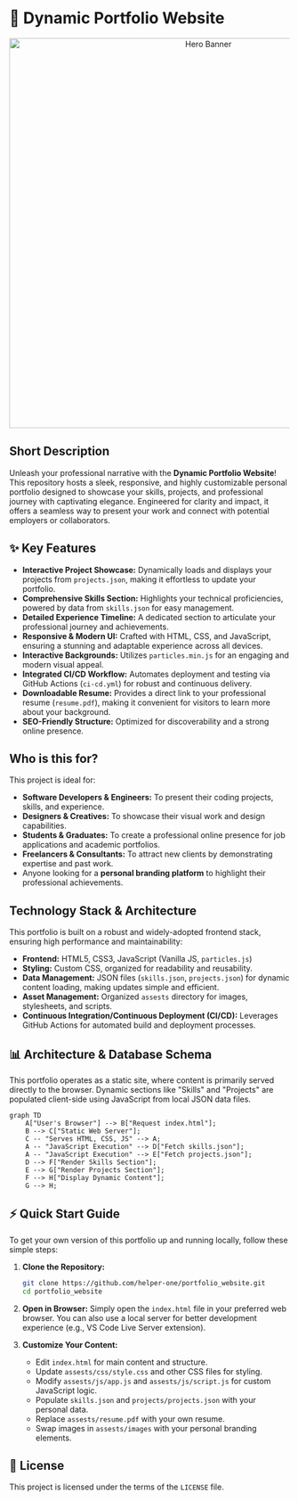 # 🚀 Dynamic Portfolio Website

<p align="center"><img src="./assests/images/hero.gif" alt="Hero Banner" width="700"></p>

## Short Description
Unleash your professional narrative with the **Dynamic Portfolio Website**! This repository hosts a sleek, responsive, and highly customizable personal portfolio designed to showcase your skills, projects, and professional journey with captivating elegance. Engineered for clarity and impact, it offers a seamless way to present your work and connect with potential employers or collaborators.

## ✨ Key Features
*   **Interactive Project Showcase:** Dynamically loads and displays your projects from `projects.json`, making it effortless to update your portfolio.
*   **Comprehensive Skills Section:** Highlights your technical proficiencies, powered by data from `skills.json` for easy management.
*   **Detailed Experience Timeline:** A dedicated section to articulate your professional journey and achievements.
*   **Responsive & Modern UI:** Crafted with HTML, CSS, and JavaScript, ensuring a stunning and adaptable experience across all devices.
*   **Interactive Backgrounds:** Utilizes `particles.min.js` for an engaging and modern visual appeal.
*   **Integrated CI/CD Workflow:** Automates deployment and testing via GitHub Actions (`ci-cd.yml`) for robust and continuous delivery.
*   **Downloadable Resume:** Provides a direct link to your professional resume (`resume.pdf`), making it convenient for visitors to learn more about your background.
*   **SEO-Friendly Structure:** Optimized for discoverability and a strong online presence.

## Who is this for?
This project is ideal for:
*   **Software Developers & Engineers:** To present their coding projects, skills, and experience.
*   **Designers & Creatives:** To showcase their visual work and design capabilities.
*   **Students & Graduates:** To create a professional online presence for job applications and academic portfolios.
*   **Freelancers & Consultants:** To attract new clients by demonstrating expertise and past work.
*   Anyone looking for a **personal branding platform** to highlight their professional achievements.

## Technology Stack & Architecture
This portfolio is built on a robust and widely-adopted frontend stack, ensuring high performance and maintainability:

*   **Frontend:** HTML5, CSS3, JavaScript (Vanilla JS, `particles.js`)
*   **Styling:** Custom CSS, organized for readability and reusability.
*   **Data Management:** JSON files (`skills.json`, `projects.json`) for dynamic content loading, making updates simple and efficient.
*   **Asset Management:** Organized `assests` directory for images, stylesheets, and scripts.
*   **Continuous Integration/Continuous Deployment (CI/CD):** Leverages GitHub Actions for automated build and deployment processes.

## 📊 Architecture & Database Schema
This portfolio operates as a static site, where content is primarily served directly to the browser. Dynamic sections like "Skills" and "Projects" are populated client-side using JavaScript from local JSON data files.

```mermaid
graph TD
    A["User's Browser"] --> B["Request index.html"];
    B --> C["Static Web Server"];
    C -- "Serves HTML, CSS, JS" --> A;
    A -- "JavaScript Execution" --> D["Fetch skills.json"];
    A -- "JavaScript Execution" --> E["Fetch projects.json"];
    D --> F["Render Skills Section"];
    E --> G["Render Projects Section"];
    F --> H["Display Dynamic Content"];
    G --> H;
```

## ⚡ Quick Start Guide
To get your own version of this portfolio up and running locally, follow these simple steps:

1.  **Clone the Repository:**
    ```bash
    git clone https://github.com/helper-one/portfolio_website.git
    cd portfolio_website
    ```

2.  **Open in Browser:**
    Simply open the `index.html` file in your preferred web browser. You can also use a local server for better development experience (e.g., VS Code Live Server extension).

3.  **Customize Your Content:**
    *   Edit `index.html` for main content and structure.
    *   Update `assests/css/style.css` and other CSS files for styling.
    *   Modify `assests/js/app.js` and `assests/js/script.js` for custom JavaScript logic.
    *   Populate `skills.json` and `projects/projects.json` with your personal data.
    *   Replace `assests/resume.pdf` with your own resume.
    *   Swap images in `assests/images` with your personal branding elements.

## 📜 License
This project is licensed under the terms of the `LICENSE` file.